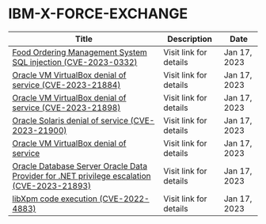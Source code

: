 

# IBM-X-FORCE-EXCHANGE

 |Title|Description|Date|
 |---|---|---|
 |[Food Ordering Management System SQL injection (CVE-2023-0332)](https://exchange.xforce.ibmcloud.com/activity/list?filter=Vulnerabilities)|Visit link for details|Jan 17, 2023|
 |[Oracle VM VirtualBox denial of service (CVE-2023-21884)](https://exchange.xforce.ibmcloud.com/activity/list?filter=Vulnerabilities)|Visit link for details|Jan 17, 2023|
 |[Oracle VM VirtualBox denial of service (CVE-2023-21898)](https://exchange.xforce.ibmcloud.com/activity/list?filter=Vulnerabilities)|Visit link for details|Jan 17, 2023|
 |[Oracle Solaris denial of service (CVE-2023-21900)](https://exchange.xforce.ibmcloud.com/activity/list?filter=Vulnerabilities)|Visit link for details|Jan 17, 2023|
 |[Oracle VM VirtualBox denial of service](https://exchange.xforce.ibmcloud.com/activity/list?filter=Vulnerabilities)|Visit link for details|Jan 17, 2023|
 |[Oracle Database Server Oracle Data Provider for .NET privilege escalation (CVE-2023-21893)](https://exchange.xforce.ibmcloud.com/activity/list?filter=Vulnerabilities)|Visit link for details|Jan 17, 2023|
 |[libXpm code execution (CVE-2022-4883)](https://exchange.xforce.ibmcloud.com/activity/list?filter=Vulnerabilities)|Visit link for details|Jan 17, 2023|
 